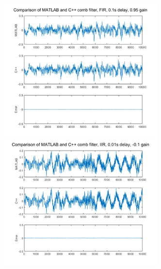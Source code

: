 ![alt text](https://github.com/SileYin/2022-MUSI6106/blob/assignment1_combfilter/FIRcombfilt%20comparison.png?raw=true)
![alt_text](https://github.com/SileYin/2022-MUSI6106/blob/assignment1_combfilter/IIRcombfilt%20comparison.png?raw=true)
